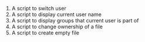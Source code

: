 1. A script to switch user
2. A script to display current user name
3. A script to display groups that current user is part of
4. A script to change ownership of a file
5. A script to create empty file
